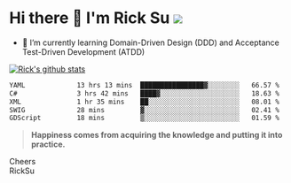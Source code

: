 # Hi there 👋 I'm Rick Su ![](https://komarev.com/ghpvc/?username=ricksu978)
<!--
**ricksu978/ricksu978** is a ✨ _special_ ✨ repository because its `README.md` (this file) appears on your GitHub profile.

Here are some ideas to get you started:

- 🔭 I’m currently working on ...
-->
- 🌱 I’m currently learning Domain-Driven Design (DDD) and Acceptance Test-Driven Development (ATDD)
<!--
- 👯 I’m looking to collaborate on ...
- 🤔 I’m looking for help with ...
- 💬 Ask me about ...
- 📫 How to reach me: ...
- 😄 Pronouns: ...
- ⚡ Fun fact: ...
-->
[![Rick's github stats](https://github-readme-stats.vercel.app/api?username=ricksu978&theme=dark)](https://github.com/ricksu978/ricksu978)

<!--START_SECTION:waka-->

```txt
YAML             13 hrs 13 mins  ████████████████▓░░░░░░░░   66.57 %
C#               3 hrs 42 mins   ████▓░░░░░░░░░░░░░░░░░░░░   18.63 %
XML              1 hr 35 mins    ██░░░░░░░░░░░░░░░░░░░░░░░   08.01 %
SWIG             28 mins         ▓░░░░░░░░░░░░░░░░░░░░░░░░   02.41 %
GDScript         18 mins         ▒░░░░░░░░░░░░░░░░░░░░░░░░   01.59 %
```

<!--END_SECTION:waka-->

> **Happiness comes from acquiring the knowledge and putting it into practice.**

Cheers  
RickSu 
